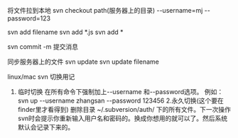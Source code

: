 
将文件拉到本地
svn checkout path(服务器上的目录) --username=mj --password=123

svn add filename
svn add *.js
svn add *

svn commit -m 提交消息

同步服务器上的文件
svn update
svn update filename


linux/mac svn 切换用记
1. 临时切换
在所有命令下强制加上--username 和--password选项。
例如：svn up --username zhangsan --password 123456
2.永久切换(这个要在finder里才看得到)
删除目录 ~/.subversion/auth/  下的所有文件。下一次操作svn时会提示你重新输入用户名和密码的。换成你想用的就可以了。然后系统默认会记录下来的。
